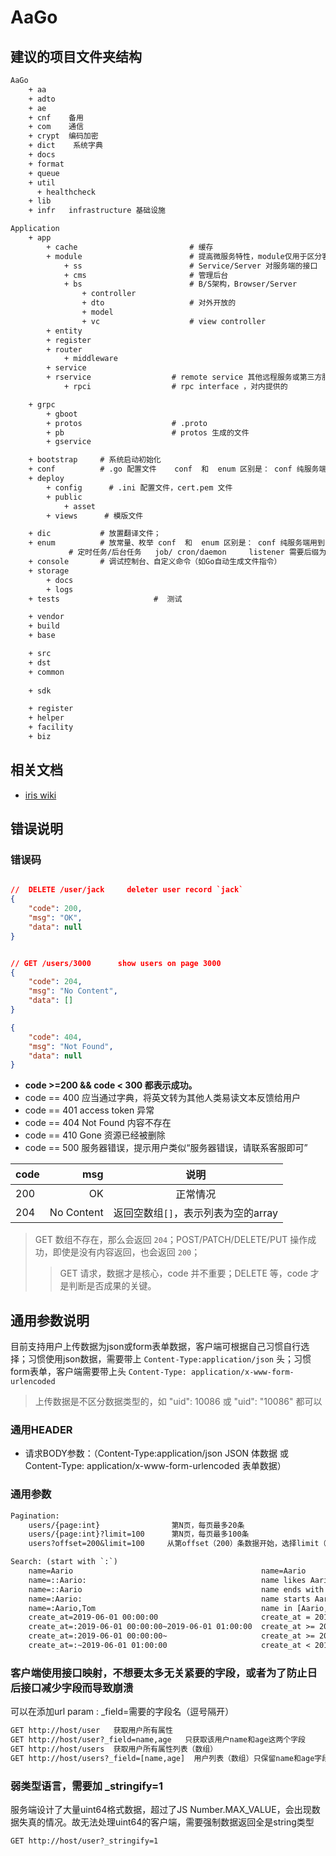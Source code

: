 # AaGo

## 建议的项目文件夹结构

```txt
AaGo
    + aa
    + adto
    + ae
    + cnf    备用
    + com    通信
    + crypt  编码加密
    + dict    系统字典
    + docs
    + format
    + queue
    + util
      + healthcheck
    + lib
    + infr   infrastructure 基础设施

Application
    + app
        + cache                         # 缓存
        + module                        # 提高微服务特性，module仅用于区分客户端、服务端、CMS端
            + ss                        # Service/Server 对服务端的接口
            + cms                       # 管理后台
            + bs                        # B/S架构，Browser/Server
                + controller
                + dto                   # 对外开放的
                + model
                + vc                    # view controller
        + entity
        + register
        + router
            + middleware
        + service
        + rservice                  # remote service 其他远程服务或第三方服务（如微信、支付宝）
            + rpci                  # rpc interface ，对内提供的

    + grpc
        + gboot
        + protos                    # .proto
        + pb                        # protos 生成的文件
        + gservice

    + bootstrap     # 系统启动初始化
    + conf          # .go 配置文件    conf  和  enum 区别是： conf 纯服务端用到；enum 客户端也需要用到
    + deploy
        + config      # .ini 配置文件，cert.pem 文件
        + public
            + asset
        + views      # 模版文件

    + dic           # 放置翻译文件；
    + enum          # 放常量、枚举 conf  和  enum 区别是： conf 纯服务端用到；enum 客户端也需要用到
             # 定时任务/后台任务   job/ cron/daemon     listener 需要后缀为 Listener.go 直接放到 service里面，用Listner后缀
    + console       # 调试控制台、自定义命令（如Go自动生成文件指令）
    + storage
        + docs
        + logs
    + tests                     #  测试

    + vendor
    + build
    + base

    + src
    + dst
    + common
  
    + sdk

    + register
    + helper
    + facility
    + biz
```

## 相关文档

* [iris wiki](https://github.com/kataras/iris/wiki)

## 错误说明

### 错误码

```json

//  DELETE /user/jack     deleter user record `jack`
{
    "code": 200,
    "msg": "OK",
    "data": null
}


// GET /users/3000      show users on page 3000
{
    "code": 204,
    "msg": "No Content",
    "data": []
}

{
    "code": 404,
    "msg": "Not Found",
    "data": null
}
```

* **code >=200 && code < 300   都表示成功。**
* code == 400 应当通过字典，将英文转为其他人类易读文本反馈给用户
* code == 401 access token 异常
* code == 404 Not Found 内容不存在
* code == 410 Gone 资源已经被删除
* code == 500 服务器错误，提示用户类似“服务器错误，请联系客服即可”

| code        | msg    |  说明  |
| --------   | -----:   | :----: |
| 200        |  OK     |   正常情况    |
| 204        |  No Content     |   返回空数组`[]`，表示列表为空的array  |

> GET 数组不存在，那么会返回 `204`；POST/PATCH/DELETE/PUT 操作成功，即使是没有内容返回，也会返回 `200`；
>> GET 请求，数据才是核心，code 并不重要；DELETE 等，code 才是判断是否成果的关键。

## 通用参数说明

目前支持用户上传数据为json或form表单数据，客户端可根据自己习惯自行选择；习惯使用json数据，需要带上 `Content-Type:application/json` 头；习惯form表单，客户端需要带上头 `Content-Type: application/x-www-form-urlencoded`

> 上传数据是不区分数据类型的，如 "uid": 10086 或 "uid": "10086" 都可以

### 通用HEADER

* 请求BODY参数：（Content-Type:application/json  JSON 体数据 或 Content-Type: application/x-www-form-urlencoded 表单数据）

### 通用参数

```txt
Pagination:
    users/{page:int}                第N页，每页最多20条
    users/{page:int}?limit=100      第N页，每页最多100条
    users?offset=200&limit=100     从第offset（200）条数据开始，选择limit（100）条

Search: (start with `:`)
    name=Aario                                          name=Aario
    name=::Aario:                                       name likes Aario
    name=::Aario                                        name ends with Aario
    name=:Aario:                                        name starts Aario
    name=:Aario,Tom                                     name in [Aario, Tom]
    create_at=2019-06-01 00:00:00                       create_at = 2019-06-01 00:00:00
    create_at=:2019-06-01 00:00:00~2019-06-01 01:00:00  create_at >= 2019-06-01 00:00:00 && create_at < 2019-06-01 00:00:00
    create_at=:2019-06-01 00:00:00~                     create_at >= 2019-06-01 00:00:00
    create_at=:~2019-06-01 01:00:00                     create_at < 2019-06-01 00:00:00

```

### 客户端使用接口映射，不想要太多无关紧要的字段，或者为了防止日后接口减少字段而导致崩溃

可以在添加url param : _field=需要的字段名（逗号隔开）

```txt
GET http://host/user   获取用户所有属性
GET http://host/user?_field=name,age   只获取该用户name和age这两个字段
GET http://host/users  获取用户所有属性列表（数组）
GET http://host/users?_field=[name,age]  用户列表（数组）只保留name和age字段
```

### 弱类型语言，需要加 _stringify=1

服务端设计了大量uint64格式数据，超过了JS Number.MAX_VALUE，会出现数据失真的情况。故无法处理uint64的客户端，需要强制数据返回全是string类型

```txt
GET http://host/user?_stringify=1
```